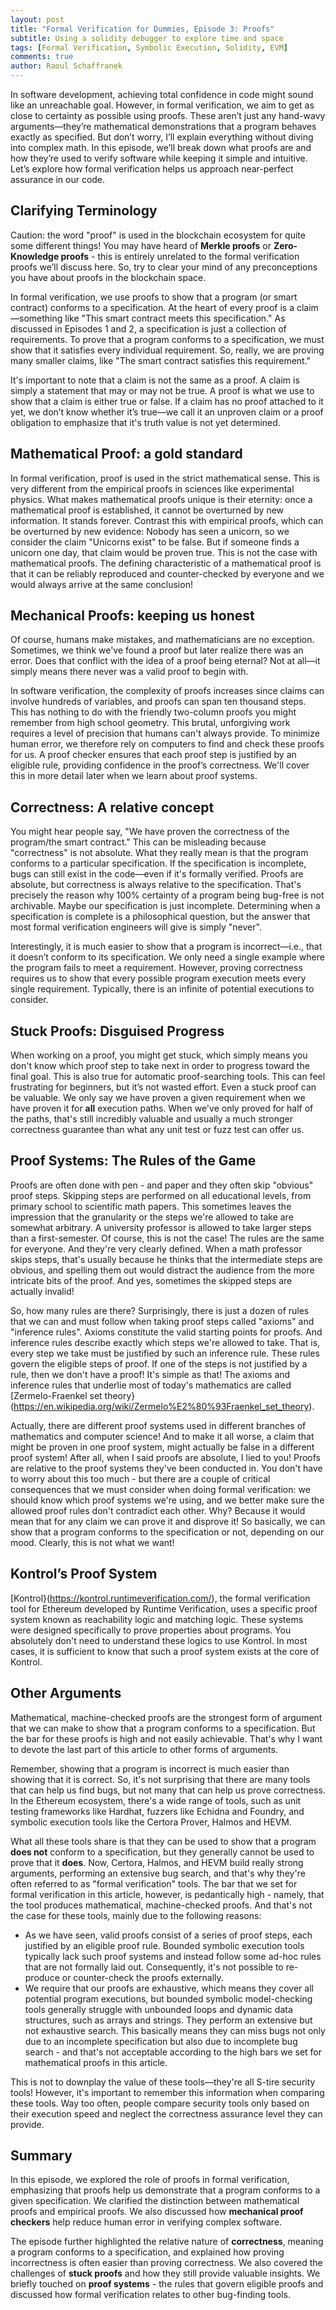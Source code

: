 ```yaml
---
layout: post
title: "Formal Verification for Dummies, Episode 3: Proofs"
subtitle: Using a solidity debugger to explore time and space
tags: [Formal Verification, Symbolic Execution, Solidity, EVM]
comments: true
author: Raoul Schaffranek
---
```


In software development, achieving total confidence in code might sound like an unreachable goal. However, in formal verification, we aim to get as close to certainty as possible using proofs. These aren’t just any hand-wavy arguments—they’re mathematical demonstrations that a program behaves exactly as specified. But don’t worry, I’ll explain everything without diving into complex math. In this episode, we’ll break down what proofs are and how they’re used to verify software while keeping it simple and intuitive. Let’s explore how formal verification helps us approach near-perfect assurance in our code.

## Clarifying Terminology

Caution: the word "proof" is used in the blockchain ecosystem for quite some different things! You may have heard of **Merkle proofs** or **Zero-Knowledge proofs** - this is entirely unrelated to the formal verification proofs we’ll discuss here. So, try to clear your mind of any preconceptions you have about proofs in the blockchain space.

In formal verification, we use proofs to show that a program (or smart contract) conforms to a specification. At the heart of every proof is a claim—something like "This smart contract meets this specification." As discussed in Episodes 1 and 2, a specification is just a collection of requirements. To prove that a program conforms to a specification, we must show that it satisfies every individual requirement. So, really, we are proving many smaller claims, like "The smart contract satisfies this requirement."

It's important to note that a claim is not the same as a proof. A claim is simply a statement that may or may not be true. A proof is what we use to show that a claim is either true or false. If a claim has no proof attached to it yet, we don’t know whether it’s true—we call it an unproven claim or a proof obligation to emphasize that it's truth value is not yet determined.

## Mathematical Proof: a gold standard

In formal verification, proof is used in the strict mathematical sense. This is very different from the empirical proofs in sciences like experimental physics. What makes mathematical proofs unique is their eternity: once a mathematical proof is established, it cannot be overturned by new information. It stands forever. Contrast this with empirical proofs, which can be overturned by new evidence: Nobody has seen a unicorn, so we consider the claim "Unicorns exist" to be false. But if someone finds a unicorn one day, that claim would be proven true. This is not the case with mathematical proofs. The defining characteristic of a mathematical proof is that it can be reliably reproduced and counter-checked by everyone and we would always arrive at the same conclusion! 

## Mechanical Proofs: keeping us honest

Of course, humans make mistakes, and mathematicians are no exception. Sometimes, we think we've found a proof but later realize there was an error. Does that conflict with the idea of a proof being eternal? Not at all—it simply means there never was a valid proof to begin with.

In software verification, the complexity of proofs increases since claims can involve hundreds of variables, and proofs can span ten thousand steps. This has nothing to do with the friendly two-column proofs you might remember from high school geometry. This brutal, unforgiving work requires a level of precision that humans can't always provide. To minimize human error, we therefore rely on computers to find and check these proofs for us. A proof checker ensures that each proof step is justified by an eligible rule, providing confidence in the proof’s correctness. We'll cover this in more detail later when we learn about proof systems.

## Correctness: A relative concept

You might hear people say, "We have proven the correctness of the program/the smart contract." This can be misleading because "correctness" is not absolute. What they really mean is that the program conforms to a particular specification. If the specification is incomplete, bugs can still exist in the code—even if it's formally verified. Proofs are absolute, but correctness is always relative to the specification. That's precisely the reason why 100% certainty of a program being bug-free is not archivable. Maybe our specification is just incomplete. Determining when a specification is complete is a philosophical question, but the answer that most formal verification engineers will give is simply "never".

Interestingly, it is much easier to show that a program is incorrect—i.e., that it doesn’t conform to its specification. We only need a single example where the program fails to meet a requirement. However, proving correctness requires us to show that every possible program execution meets every single requirement. Typically, there is an infinite of potential executions to consider.

## Stuck Proofs: Disguised Progress

When working on a proof,  you might get stuck, which simply means you don't know which proof step to take next in order to progress toward the final goal. This is also true for automatic proof-searching tools. This can feel frustrating for beginners, but it’s not wasted effort. Even a stuck proof can be valuable. We only say we have proven a given requirement when we have proven it for **all** execution paths. When we've only proved for half of the paths, that's still incredibly valuable and usually a much stronger correctness guarantee than what any unit test or fuzz test can offer us.

## Proof Systems: The Rules of the Game

Proofs are often done with pen - and paper and they often skip "obvious" proof steps. Skipping steps are performed on all educational levels, from primary school to scientific math papers. This sometimes leaves the impression that the granularity or the steps we're allowed to take are somewhat arbitrary. A university professor is allowed to take larger steps than a first-semester. Of course, this is not the case! The rules are the same for everyone. And they're very clearly defined. When a math professor skips steps, that's usually because he thinks that the intermediate steps are obvious, and spelling them out would distract the audience from the more intricate bits of the proof. And yes, sometimes the skipped steps are actually invalid!

So, how many rules are there? Surprisingly, there is just a dozen of rules that we can and must follow when taking proof steps called "axioms" and "inference rules". Axioms constitute the valid starting points for proofs. And inference rules describe exactly which steps we're allowed to take. That is, every step we take must be justified by such an inference rule. These rules govern the eligible steps of proof. If one of the steps is not justified by a rule, then we don't have a proof! It's simple as that! The axioms and inference rules that underlie most of today's mathematics are called [Zermelo-Fraenkel set theory}(https://en.wikipedia.org/wiki/Zermelo%E2%80%93Fraenkel_set_theory).

Actually, there are different proof systems used in different branches of mathematics and computer science! And to make it all worse, a claim that might be proven in one proof system, might actually be false in a different proof system! After all, when I said proofs are absolute, I lied to you! Proofs are relative to the proof systems they've been conducted in. You don't have to worry about this too much - but there are a couple of critical consequences that we must consider when doing formal verification: we should know which proof systems we're using, and we better make sure the allowed proof rules don't contradict each other. Why? Because it would mean that for any claim we can prove it and disprove it! So basically, we can show that a program conforms to the specification or not, depending on our mood. Clearly, this is not what we want!

## Kontrol’s Proof System

[Kontrol}(https://kontrol.runtimeverification.com/), the formal verification tool for Ethereum developed by Runtime Verification, uses a specific proof system known as reachability logic and matching logic. These systems were designed specifically to prove properties about programs. You absolutely don't need to understand these logics to use Kontrol. In most cases, it is sufficient to know that such a proof system exists at the core of Kontrol.

## Other Arguments

Mathematical, machine-checked proofs are the strongest form of argument that we can make to show that a program conforms to a specification. But the bar for these proofs is high and not easily achievable. That's why I want to devote the last part of this article to other forms of arguments.

Remember, showing that a program is incorrect is much easier than showing that it is correct. So, it's not surprising that there are many tools that can help us find bugs, but not many that can help us prove correctness. In the Ethereum ecosystem, there's a wide range of tools, such as unit testing frameworks like Hardhat, fuzzers like Echidna and Foundry, and symbolic execution tools like the Certora Prover, Halmos and HEVM.

What all these tools share is that they can be used to show that a program **does not** conform to a specification, but they generally cannot be used to prove that it **does**. Now, Certora, Halmos, and HEVM build really strong arguments, performing an extensive bug search, and that's why they're often referred to as "formal verification" tools. The bar that we set for formal verification in this article, however, is pedantically high - namely, that the tool produces mathematical, machine-checked proofs. And that's not the case for these tools, mainly due to the following reasons:

- As we have seen, valid proofs consist of a series of proof steps, each justified by an eligible proof rule. Bounded symbolic execution tools typically lack such proof systems and instead follow some ad-hoc rules that are not formally laid out. Consequently, it's not possible to re-produce or counter-check the proofs externally.
- We require that our proofs are exhaustive, which means they cover all potential program executions, but bounded symbolic model-checking tools generally struggle with unbounded loops and dynamic data structures, such as arrays and strings. They perform an extensive but not exhaustive search. This basically means they can miss bugs not only due to an incomplete specification but also due to incomplete bug search - and that's not acceptable according to the high bars we set for mathematical proofs in this article.

This is not to downplay the value of these tools—they're all S-tire security tools! However, it's important to remember this information when comparing these tools. Way too often, people compare security tools only based on their execution speed and neglect the correctness assurance level they can provide. 

## Summary

In this episode, we explored the role of proofs in formal verification, emphasizing that proofs help us demonstrate that a program conforms to a given specification. We clarified the distinction between mathematical proofs and empirical proofs. We also discussed how **mechanical proof checkers** help reduce human error in verifying complex software.

The episode further highlighted the relative nature of **correctness**, meaning a program conforms to a specification, and explained how proving incorrectness is often easier than proving correctness. We also covered the challenges of **stuck proofs** and how they still provide valuable insights. We briefly touched on **proof systems** - the rules that govern eligible proofs and discussed how formal verification relates to other bug-finding tools.